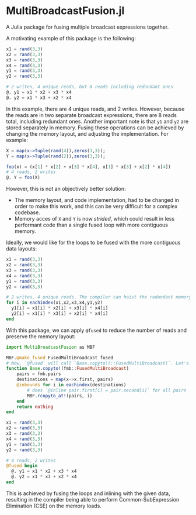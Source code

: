 # MultiBroadcastFusion.jl

A Julia package for fusing multiple broadcast expressions together.

A motivating example of this package is the following:

```julia
x1 = rand(3,3)
x2 = rand(3,3)
x3 = rand(3,3)
x4 = rand(3,3)
y1 = rand(3,3)
y2 = rand(3,3)

# 2 writes, 4 unique reads, but 8 reads including redundant ones
@. y1 = x1 * x2 + x3 * x4
@. y2 = x1 * x3 + x2 * x4
```

In this example, there are 4 unique reads, and 2 writes. However, because the reads are in two separate broadcast expressions, there are 8 reads total, including redundant ones. Another important note is that `y1` and `y2` are stored separately in memory. Fusing these operations can be achieved by changing the memory layout, and adjusting the implementation. For example:

```julia
X = map(x->Tuple(rand(4)),zeros(3,3));
Y = map(x->Tuple(rand(2)),zeros(3,3));

foo(x) = (x[1] * x[2] + x[3] * x[4], x[1] * x[3] + x[2] * x[4])
# 4 reads, 2 writes
@. Y = foo(X)
```

However, this is not an objectively better solution:

 - The memory layout, and code implementation, had to be changed in order to make this work, and this can be very difficult for a complex codebase.
 - Memory acces of `X` and `Y` is now _strided_, which could result in less performant code than a single fused loop with more contiguous memory.

Ideally, we would like for the loops to be fused with the more contiguous data layouts:

```julia
x1 = rand(3,3)
x2 = rand(3,3)
x3 = rand(3,3)
x4 = rand(3,3)
y1 = rand(3,3)
y2 = rand(3,3)

# 2 writes, 4 unique reads. The compiler can hoist the redundant memory reads here.
for i in eachindex(x1,x2,x3,x4,y1,y2)
  y1[i] = x1[i] * x2[i] + x3[i] * x4[i]
  y2[i] = x1[i] * x3[i] + x2[i] * x4[i]
end
```

With this package, we can apply `@fused` to reduce the number of reads and preserve the memory layout:

```julia
import MultiBroadcastFusion as MBF

MBF.@make_fused FusedMultiBroadcast fused
# Now, `@fused` will call `Base.copyto!(::FusedMultiBroadcast)`. Let's define it:
function Base.copyto!(fmb::FusedMultiBroadcast)
    pairs = fmb.pairs
    destinations = map(x->x.first, pairs)
    @inbounds for i in eachindex(destinations)
        # does `@inline pair.first[i] = pair.second[i]` for all pairs
        MBF.rcopyto_at!(pairs, i)
    end
    return nothing
end

x1 = rand(3,3)
x2 = rand(3,3)
x3 = rand(3,3)
x4 = rand(3,3)
y1 = rand(3,3)
y2 = rand(3,3)

# 4 reads, 2 writes
@fused begin
  @. y1 = x1 * x2 + x3 * x4
  @. y2 = x1 * x3 + x2 * x4
end
```

This is achieved by fusing the loops and inlining with the given data, resulting in the compiler being able to perform Common-SubExpression Elimination (CSE) on the memory loads.
